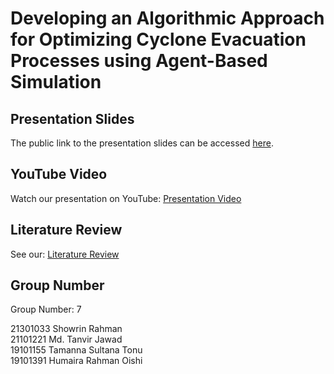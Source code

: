 # Developing an Algorithmic Approach for Optimizing Cyclone Evacuation Processes using Agent-Based Simulation


## Presentation Slides

The public link to the presentation slides can be accessed [here]().

## YouTube Video

Watch our presentation on YouTube: [Presentation Video]()
## Literature Review 

See our: [ Literature Review](https://docs.google.com/spreadsheets/d/1CKo4qRVq8C53A7WHDSBos4oDjrqE_L4KjHcUKCOeaZU/edit#gid=396298435)


## Group Number

Group Number: 7

21301033	Showrin Rahman <br>
21101221	Md. Tanvir Jawad <br>
19101155	Tamanna Sultana Tonu <br>
19101391	Humaira Rahman Oishi 

